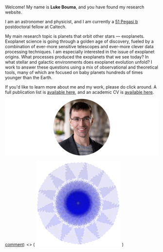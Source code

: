 Welcome! My name is **Luke Bouma**, and you have found my research website.

I am an astronomer and physicist, and I am currently a [51 Pegasi
b](https://www.hsfoundation.org/fellow/luke-bouma-ph-d-candidate/) postdoctoral
fellow at Caltech. 

My main research topic is planets that orbit other stars — exoplanets.
Exoplanet science is going through a golden age of discovery, fueled by 
a combination of ever-more sensitive telescopes and ever-more clever data
processing techniques.
I am especially interested in the issue of exoplanet origins.  What processes
produced the exoplanets that we see today?
In what stellar and galactic environments does exoplanet evolution unfold?
I work to answer these questions using a mix of observational and theoretical
tools, many of which are focused on baby planets hundreds of times
younger than the Earth.

If you'd like to learn more about me and my work, please do click around.
A full publication list is [available
here](https://ui.adsabs.harvard.edu/public-libraries/uXPWdyI2RH2T-Sv0rcwUwA),
and an academic CV is [available here](/pdfs/LukeBouma_CV_Feb_2024.pdf).

![face](/images/face.png) 

[comment]: <> ( ![nifty](/images/nifty.png) )

[comment]: <> (  Most of my work focuses on exoplanets and stars. The main goals of
my research are to understand how planets form and evolve, to determine how
that evolution is connected to the stellar and galactic environment, and to
explore the properties of planets that may be capable of hosting life. )


